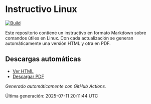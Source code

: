# Instructivo Linux

[![Build](https://github.com/pablosambuco/instructivo_linux/actions/workflows/build-doc.yml/badge.svg)](https://github.com/pablosambuco/instructivo_linux/actions/workflows/build-doc.yml)

Este repositorio contiene un instructivo en formato Markdown sobre comandos útiles en Linux.
Con cada actualización se generan automáticamente una versión HTML y otra en PDF.

## Descargas automáticas

- [Ver HTML](./instructivo_linux.html)
- [Descargar PDF](./instructivo_linux.pdf)

_Generado automáticamente con GitHub Actions._

Última generación: 2025-07-11 20:11:44 UTC
